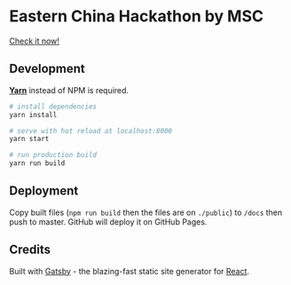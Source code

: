 # Eastern China Hackathon by MSC

[Check it now!](https://viccrubs.tk)

## Development

**[Yarn](https://yarnpkg.com/zh-Hans/)** instead of NPM is required.

``` bash
# install dependencies
yarn install

# serve with hot reload at localhost:8000
yarn start

# run production build
yarn run build
```

## Deployment

Copy built files (`npm run build` then the files are on `./public`) to `/docs` then push to master. GitHub will deploy it on GitHub Pages.

## Credits

Built with [Gatsby](https://www.gatsbyjs.org/) - the blazing-fast static site generator for [React](https://facebook.github.io/react/).
